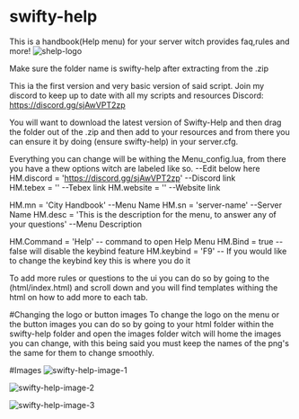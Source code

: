 # swifty-help

This is a handbook(Help menu) for your server witch provides faq,rules and more!
![shelp-logo](https://github.com/SWIFTDESIGNS/swifty-help/assets/57051852/491953b1-cea0-4fb7-957c-a1e07b375743)

Make sure the folder name is swifty-help after extracting from the .zip

This ia the first version and very basic version of said script.
Join my discord to keep up to date with all my scripts and resources
Discord: https://discord.gg/sjAwVPT2zp

You will want to download the latest version of Swifty-Help and then drag the folder out of the .zip and then add to your resources and from there you can ensure it by doing (ensure swifty-help) in your server.cfg.

Everything you can change will be withing the Menu_config.lua, from there you have a thew options witch are labeled like so.
--Edit below here
HM.discord = 'https://discord.gg/sjAwVPT2zp'     --Discord link                            
HM.tebex = ''       --Tebex link
HM.website = ''     --Website link

HM.mn = 'City Handbook'      --Menu Name
HM.sn = 'server-name'        --Server Name
HM.desc = 'This is the description for the menu, to answer any of your questions'  --Menu Description 

HM.Command = 'Help'          -- command to open Help Menu
HM.Bind = true               -- false will disable the keybind feature
HM.keybind = 'F9'            -- If you would like to change the keybind key this is where you do it

To add more rules or questions to the ui you can do so by going to the (html/index.html) and scroll down and you will find templates withing the html on how to add more to each tab.

#Changing the logo or button images
To change the logo on the menu or the button images you can do so by going to your html folder within the swifty-help folder and open the images folder witch will home the images you can change, with this being said you must keep the names of the png's the same for them to change smoothly.

#Images
![swifty-help-image-1](https://github.com/SWIFTDESIGNS/swifty-help/assets/57051852/d4e9859d-4f1a-405a-814a-ec3871586f5d)

![swifty-help-image-2](https://github.com/SWIFTDESIGNS/swifty-help/assets/57051852/7cba61fa-b68e-4825-9494-913b3dc53d0e)

![swifty-help-image-3](https://github.com/SWIFTDESIGNS/swifty-help/assets/57051852/15b33406-07ae-4819-8e8e-950b05df5d15)
